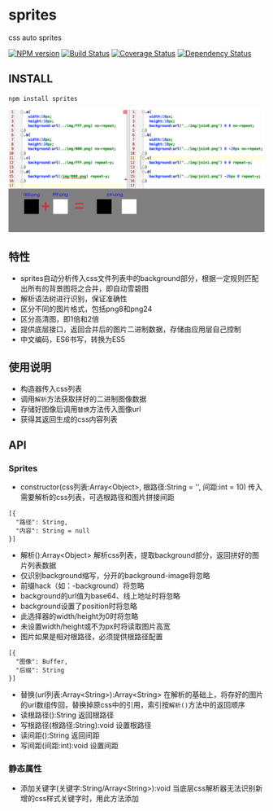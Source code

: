 # sprites

css auto sprites

[![NPM version](https://badge.fury.io/js/sprites.png)](https://npmjs.org/package/sprites)
[![Build Status](https://travis-ci.org/army8735/sprites.svg?branch=master)](https://travis-ci.org/army8735/sprites)
[![Coverage Status](https://coveralls.io/repos/army8735/sprites/badge.png)](https://coveralls.io/r/army8735/sprites)
[![Dependency Status](https://david-dm.org/army8735/sprites.png)](https://david-dm.org/army8735/sprites)

## INSTALL
```
npm install sprites
```

[![intro](https://raw.githubusercontent.com/army8735/sprites/master/intro.png)](https://github.com/army8735/sprites)

## 特性
* sprites自动分析传入css文件列表中的background部分，根据一定规则匹配出所有的背景图将之合并，即自动雪碧图
* 解析语法树进行识别，保证准确性
* 区分不同的图片格式，包括png8和png24
* 区分高清图，即1倍和2倍
* 提供底层接口，返回合并后的图片二进制数据，存储由应用层自己控制
* 中文编码，ES6书写，转换为ES5

## 使用说明
* 构造器传入css列表
* 调用`解析`方法获取拼好的二进制图像数据
* 存储好图像后调用`替换`方法传入图像url
* 获得其返回生成的css内容列表

## API

### Sprites
* constructor(css列表:Array\<Object>, 根路径:String = '', 间距:int = 10) 传入需要解析的css列表，可选根路径和图片拼接间距
```
[{
  "路径": String,
  "内容": String = null
}]
```
* 解析():Array\<Object> 解析css列表，提取background部分，返回拼好的图片列表数据
 * 仅识别background缩写，分开的background-image将忽略
 * 前缀hack（如：-background）将忽略
 * background的url值为base64、线上地址时将忽略
 * background设置了position时将忽略
 * 此选择器的width/height为0时将忽略
 * 未设置width/height或不为px时将读取图片高宽
 * 图片如果是相对根路径，必须提供根路径配置
```
[{
  "图像": Buffer,
  "后缀": String
}]
```
* 替换(url列表:Array\<String>):Array\<String> 在解析的基础上，将存好的图片的url数组传回，替换掉原css中的引用，索引按`解析()`方法中的返回顺序
* 读根路径():String 返回根路径
* 写根路径(根路径:String):void 设置根路径
* 读间距():String 返回间距
* 写间距(间距:int):void 设置间距

### 静态属性
* 添加关键字(关键字:String/Array\<String>):void 当底层css解析器无法识别新增的css样式关键字时，用此方法添加